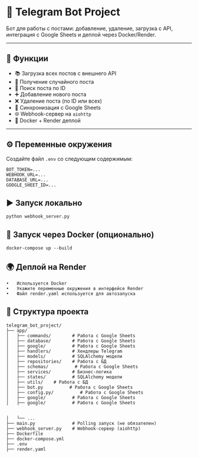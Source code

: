 # 🤖 Telegram Bot Project

Бот для работы с постами: добавление, удаление, загрузка с API, интеграция с Google Sheets и деплой через Docker/Render.

---

## 🚀 Функции

- 📚 Загрузка всех постов с внешнего API
- 🎲 Получение случайного поста
- 🔢 Поиск поста по ID
- ➕ Добавление нового поста
- ❌ Удаление поста (по ID или всех)
- 📄 Синхронизация с Google Sheets
- 🌐 Webhook-сервер на `aiohttp`
- 🐳 Docker + Render деплой

---

## ⚙️ Переменные окружения

Создайте файл `.env` со следующим содержимым:

```env
BOT_TOKEN=...
WEBHOOK_URL=...
DATABASE_URL=...
GOOGLE_SHEET_ID=...
```

## ▶️ Запуск локально
```
python webhook_server.py
```

## 🐳 Запуск через Docker (опционально) 
```
docker-compose up --build
```

## 🌍 Деплой на Render
	•	Используется Docker
	•	Укажите переменные окружения в интерфейсе Render
	•	Файл render.yaml используется для автозапуска

## 📁 Структура проекта
```
telegram_bot_project/
├── app/
│   ├── commands/        # Работа с Google Sheets
│   ├── database/        # Работа с Google Sheets
│   ├── google/          # Работа с Google Sheets
│   ├── handlers/        # Хендлеры Telegram
│   ├── models/          # SQLAlchemy модели
│   ├── repositories/    # Работа с БД
│   ├── schemas/          # Работа с Google Sheets
│   ├── services/        # Бизнес-логика
│   ├── states/          # SQLAlchemy модели
│   ├── utils/    # Работа с БД
│   ├── bot.py          # Работа с Google Sheets
│   ├── config.py/          # Работа с Google Sheets
│   ├── google/          # Работа с Google Sheets
│   ├── google/          # Работа с Google Sheets


│   └── ...
├── main.py              # Polling запуск (не обязателен)
├── webhook_server.py    # Webhook-сервер (aiohttp)
├── Dockerfile
├── docker-compose.yml
├── .env
├── render.yaml
```